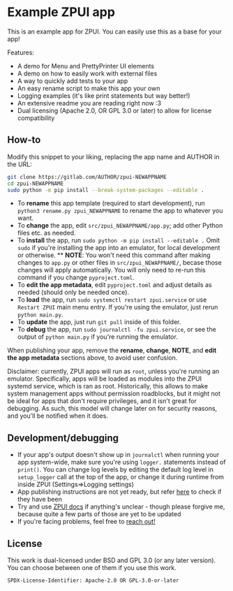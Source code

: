 # Example ZPUI app

This is an example app for ZPUI. You can easily use this as a base for your app!

Features:

- A demo for Menu and PrettyPrinter UI elements
- A demo on how to easily work with external files
- A way to quickly add tests to your app
- An easy rename script to make this app your own
- Logging examples (it's like print statements but way better!)
- An extensive readme you are reading right now :3
- Dual licensing (Apache 2.0, OR GPL 3.0 or later) to allow for license compatibility

## How-to

Modify this snippet to your liking, replacing the app name and AUTHOR in the URL:

```bash
git clone https://gitlab.com/AUTHOR/zpui-NEWAPPNAME
cd zpui-NEWAPPNAME
sudo python -m pip install --break-system-packages --editable .
```

* To **rename** this app template (required to start development), run `python3 rename.py zpui_NEWAPPNAME` to rename the app to whatever you want.
* To **change** the app, edit `src/zpui_NEWAPPNAME/app.py`; add other Python files etc. as needed.
* To **install** the app, run `sudo python -m pip install --editable .` Omit `sudo` if you're installing the app into an emulator, for local development or otherwise.
  ** **NOTE**: You won't need this command after making changes to `app.py` or other files in `src/zpui_NEWAPPNAME/`, becase those changes will apply automatically. You will only need to re-run this command if you change `pyproject.toml`.
* To **edit the app metadata**, edit `pyproject.toml` and adjust details as needed (should only be needed once).
* To **load** the app, run `sudo systemctl restart zpui.service` or use `Restart ZPUI` main menu entry. If you're using the emulator, just rerun `python main.py`.
* To **update** the app, just run `git pull` inside of this folder.
* To **debug** the app, run `sudo journalctl -fu zpui.service`, or see the output of `python main.py` if you're running the emulator.

When publishing your app, remove the **rename**, **change**, **NOTE**, and **edit the app metadata** sections above, to avoid user confusion.

Disclaimer: currently, ZPUI apps will run as `root`, unless you're running an emulator. Specifically, apps will be loaded as modules into the ZPUI systemd service, which is ran as root. Historically, this allows to make system management apps without permission roadblocks, but it might not be ideal for apps that don't require privileges, and it isn't great for debugging. As such, this model will change later on for security reasons, and you'll be notified when it does.

## Development/debugging

* If your app's output doesn't show up in `journalctl` when running your app system-wide, make sure you're using `logger.` statements instead of `print()`. You can change log levels by editing the default log level in `setup_logger` call at the top of the app, or change it during runtime from inside ZPUI (Settings=>Logging settings)
* App publishing instructions are not yet ready, but refer [here](https://zpui.readthedocs.io/en/latest/app_publish.html) to check if they have been
* Try and use [ZPUI docs](https://zpui.readthedocs.io/en/latest) if anything's unclear - though please forgive me, because quite a few parts of those are yet to be updated
* If you're facing problems, feel free to [reach out!](https://zpui.readthedocs.io/en/latest/contact.html)

## License

This work is dual-licensed under BSD and GPL 3.0 (or any later version).
You can choose between one of them if you use this work.

`SPDX-License-Identifier: Apache-2.0 OR GPL-3.0-or-later`
